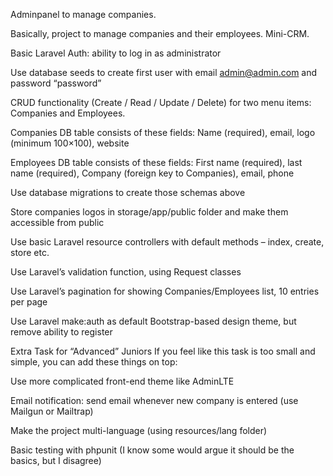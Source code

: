 Adminpanel to manage companies.

Basically, project to manage companies and their employees. Mini-CRM.

Basic Laravel Auth: ability to log in as administrator

Use database seeds to create first user with email admin@admin.com and password “password”

CRUD functionality (Create / Read / Update / Delete) for two menu items: Companies and Employees.

Companies DB table consists of these fields: Name (required), email, logo (minimum 100×100), website

Employees DB table consists of these fields: First name (required), last name (required), Company (foreign key to Companies), email, phone

Use database migrations to create those schemas above

Store companies logos in storage/app/public folder and make them accessible from public

Use basic Laravel resource controllers with default methods – index, create, store etc.

Use Laravel’s validation function, using Request classes

Use Laravel’s pagination for showing Companies/Employees list, 10 entries per page

Use Laravel make:auth as default Bootstrap-based design theme, but remove ability to register

Extra Task for “Advanced” Juniors
If you feel like this task is too small and simple, you can add these things on top:

Use more complicated front-end theme like AdminLTE

Email notification: send email whenever new company is entered (use Mailgun or Mailtrap)

Make the project multi-language (using resources/lang folder)

Basic testing with phpunit (I know some would argue it should be the basics, but I disagree)
